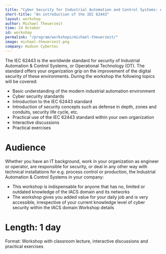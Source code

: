 ```yaml
---
title: "Cyber Security for Industrial Automation and Control Systems: An introduction of the IEC 62443 standard"
short-title: "An introduction of the IEC 62443"
layout: workshop
author: Michael Theuerzeit
time: 24 October
id: workshop
permalink: "/program/workshops/michael-theuerzeit/"
image: michael-theuerzeit.png
company: Hudson Cybertec
---
```


The IEC 62443 is the worldwide standard for security of Industrial Automation & Control Systems, or Operational Technology (OT). The standard offers your organization grip on the improvement of the digital security of these environments. During the workshop the following topics will be covered:

* Basic understanding of the modern industrial automation environment
* Cyber security standards
* Introduction to the IEC 62443 standard
* Introduction of security concepts such as defense in depth, zones and conduits, security life cycle, etc.
* Practical use of the IEC 62443 standard within your own organization
* Interactive discussions
* Practical exercises

# Audience
Whether you have an IT background, work in your organization as engineer or operator, are responsible for security, or deal in any other way with technical installations for e.g. process control or production, the Industrial Automation & Control Systems in your company:

* This workshop is indispensable for anyone that has no, limited or outdated knowledge of the IACS domain and its networks
* The workshop gives you added value for your daily job and is very accessible, irrespective of your current knowledge level of cyber security within the IACS domain
    Workshop details

# Length: 1 day
Format: Workshop with classroom lecture, interactive discussions and practical exercises
